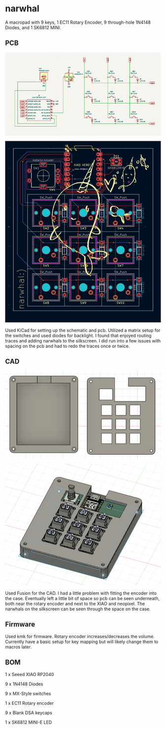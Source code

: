 # narwhal

A macropad with 9 keys, 1 EC11 Rotary Encoder, 9 through-hole 1N4148 Diodes, and 1 SK6812 MINI.

## PCB

![Schematic:](images/schematic.png)

![PCB:](images/pcb.png)

Used KiCad for setting up the schematic and pcb.
Utilized a matrix setup for the switches and used diodes for backlight. 
I found that enjoyed routing traces and adding narwhals to the silkscreen.
I did run into a few issues with spacing on the pcb and had to redo the traces once or twice. 


## CAD

![Bottom and Top respectively:](images/case.png)

![Fitted:](images/fitted.png)

Used Fusion for the CAD. 
I had a little problem with fitting the encoder into the case. Eventually left a little bit of space so
pcb can be seen underneath, both near the rotary encoder and next to the XIAO and neopixel.
The narwhals on the silkscreen can be seen through the space on the case. 

## Firmware

Used kmk for firmware. Rotary encoder increases/decreases the volume. Currently have a basic setup for key mapping but will likely change them to macros later.

## BOM

1 x Seeed XIAO RP2040

9 x 1N4148 Diodes

9 x MX-Style switches

1 x EC11 Rotary encoder

9 x Blank DSA keycaps

1 x SK6812 MINI-E LED
